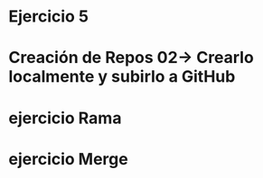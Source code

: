 # Ejercicio 5 
# Creación de Repos 02-> Crearlo localmente y subirlo a GitHub
# ejercicio Rama
# ejercicio Merge 